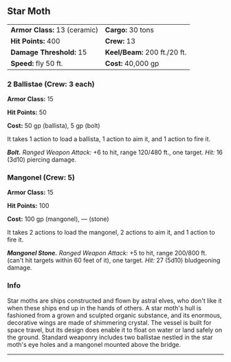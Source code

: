 ﻿## Star Moth

|                               |                               |
|-------------------------------|-------------------------------|
| **Armor Class:** 13 (ceramic) | **Cargo:** 30 tons            |
| **Hit Points:** 400           | **Crew:** 13                  |
| **Damage Threshold:** 15      | **Keel/Beam:** 200 ft./20 ft. |
| **Speed:** fly 50 ft.         | **Cost:** 40,000 gp           |

### 2 Ballistae (Crew: 3 each)

**Armor Class:** 15

**Hit Points:** 50

**Cost:** 50 gp (ballista), 5 gp (bolt)

It takes 1 action to load a ballista, 1 action to aim it, and 1 action to fire it.

***Bolt.*** *Ranged Weapon Attack:*  +6 to hit, range 120/480 ft., one target. *Hit:* 16 (3d10) piercing damage.

### Mangonel (Crew: 5)

**Armor Class:** 15

**Hit Points:** 100

**Cost:** 100 gp (mangonel), — (stone)

It takes 2 actions to load the mangonel, 2 actions to aim it, and 1 action to fire it.

***Mangonel Stone.*** *Ranged Weapon Attack:*  +5 to hit, range 200/800 ft. (can't hit targets within 60 feet of it), one target. *Hit:* 27 (5d10) bludgeoning damage.

### Info

Star moths are ships constructed and flown by astral elves, who don't like it when these ships end up in the hands of others.
A star moth's hull is fashioned from a grown and sculpted organic substance, and its enormous, decorative wings are made of shimmering crystal. The vessel is built for space travel, but its design does enable it to float on water or land safely on the ground. Standard weaponry includes two ballistae nestled in the star moth's eye holes and a mangonel mounted above the bridge.

---

